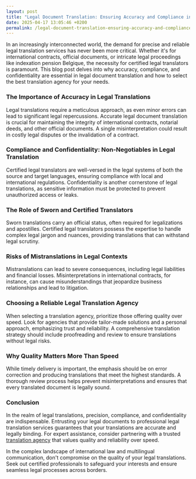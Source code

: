 ```yaml
---
layout: post
title: "Legal Document Translation: Ensuring Accuracy and Compliance in a Multilingual World"
date: 2025-04-17 13:05:46 +0200
permalink: /legal-document-translation-ensuring-accuracy-and-compliance-in-a-multilingual-world/
---
```



In an increasingly interconnected world, the demand for precise and reliable legal translation services has never been more critical. Whether it's for international contracts, official documents, or intricate legal proceedings like indexation pension Belgique, the necessity for certified legal translators is paramount. This blog post delves into why accuracy, compliance, and confidentiality are essential in legal document translation and how to select the best translation agency for your needs.

### The Importance of Accuracy in Legal Translations

Legal translations require a meticulous approach, as even minor errors can lead to significant legal repercussions. Accurate legal document translation is crucial for maintaining the integrity of international contracts, notarial deeds, and other official documents. A single misinterpretation could result in costly legal disputes or the invalidation of a contract.

### Compliance and Confidentiality: Non-Negotiables in Legal Translation

Certified legal translators are well-versed in the legal systems of both the source and target languages, ensuring compliance with local and international regulations. Confidentiality is another cornerstone of legal translations, as sensitive information must be protected to prevent unauthorized access or leaks.

### The Role of Sworn and Certified Translators

Sworn translations carry an official status, often required for legalizations and apostilles. Certified legal translators possess the expertise to handle complex legal jargon and nuances, providing translations that can withstand legal scrutiny.

### Risks of Mistranslations in Legal Contexts

Mistranslations can lead to severe consequences, including legal liabilities and financial losses. Misinterpretations in international contracts, for instance, can cause misunderstandings that jeopardize business relationships and lead to litigation.

### Choosing a Reliable Legal Translation Agency

When selecting a translation agency, prioritize those offering quality over speed. Look for agencies that provide tailor-made solutions and a personal approach, emphasizing trust and reliability. A comprehensive translation strategy should include proofreading and review to ensure translations without legal risks.

### Why Quality Matters More Than Speed

While timely delivery is important, the emphasis should be on error correction and producing translations that meet the highest standards. A thorough review process helps prevent misinterpretations and ensures that every translated document is legally sound.

### Conclusion

In the realm of legal translations, precision, compliance, and confidentiality are indispensable. Entrusting your legal documents to professional legal translation services guarantees that your translations are accurate and legally binding. For expert assistance, consider partnering with a trusted [translation agency](https://www.legaltranslations.be/) that values quality and reliability over speed.

In the complex landscape of international law and multilingual communication, don't compromise on the quality of your legal translations. Seek out certified professionals to safeguard your interests and ensure seamless legal processes across borders.